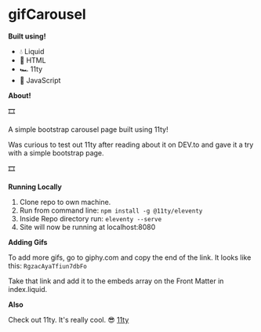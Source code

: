 # gifCarousel

**Built using!**

 - 💧 Liquid
 - 📰 HTML
 - 🏎 11ty
 - 📜 JavaScript
 
**About!**

🎞

A simple bootstrap carousel page built
using 11ty! 

Was curious to test out 11ty
after reading about it on DEV.to and gave
it a try with a simple bootstrap page.

🎞

**Running Locally**

  1. Clone repo to own machine.
  2. Run from command line: `npm install -g @11ty/eleventy`
  3. Inside Repo directory run: `eleventy --serve`
  4. Site will now be running at localhost:8080
  
**Adding Gifs**

To add more gifs, go to giphy.com and copy the end of
the link. It looks like this: `RgzacAyaTfiun7dbFo`

Take that link and add it to the embeds array on the 
Front Matter in index.liquid.

**Also**

Check out 11ty. It's really cool. 😎
	[11ty](https://www.11ty.dev/)
  

